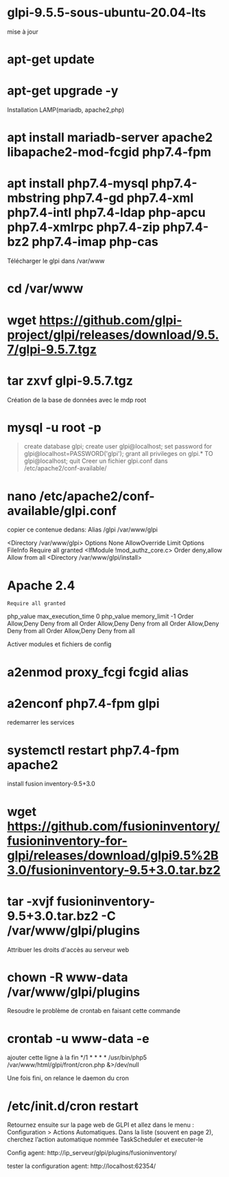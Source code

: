 # glpi-9.5.5-sous-ubuntu-20.04-lts
mise à jour
# apt-get update
# apt-get upgrade -y
Installation LAMP(mariadb, apache2,php)
# apt install mariadb-server apache2 libapache2-mod-fcgid php7.4-fpm
# apt install php7.4-mysql php7.4-mbstring php7.4-gd php7.4-xml php7.4-intl php7.4-ldap php-apcu php7.4-xmlrpc php7.4-zip php7.4-bz2 php7.4-imap php-cas
Télécharger le glpi dans /var/www
# cd /var/www
# wget https://github.com/glpi-project/glpi/releases/download/9.5.7/glpi-9.5.7.tgz
# tar zxvf glpi-9.5.7.tgz
Création de la base de données avec le mdp root
# mysql -u root -p
>create database glpi;
>create user glpi@localhost;
>set password for glpi@localhost=PASSWORD('glpi');
>grant all privileges on glpi.* TO glpi@localhost;
>quit
Creer un fichier glpi.conf dans /etc/apache2/conf-available/
# nano /etc/apache2/conf-available/glpi.conf
copier ce contenue dedans:
Alias /glpi /var/www/glpi

<Directory /var/www/glpi>
  Options None
  AllowOverride Limit Options FileInfo
  <IfModule mod_authz_core.c>
    Require all granted
  </IfModule>
  <IfModule !mod_authz_core.c>
    Order deny,allow
    Allow from all
  </IfModule>
</Directory>
<Directory /var/www/glpi/install>
  <IfModule mod_authz_core.c>
  # Apache 2.4
    Require all granted
  </IfModule>
  <IfModule mod_php7.c>
    php_value max_execution_time 0
    php_value memory_limit -1
  </IfModule>
</Directory>
<Directory /var/www/glpi/config>
  Order Allow,Deny
  Deny from all
</Directory>
<Directory /var/www/glpi/locales>
  Order Allow,Deny
  Deny from all
</Directory>
<Directory /var/www/glpi/install/mysql>
  Order Allow,Deny
  Deny from all
</Directory>
<Directory /var/www/glpi/scripts>
  Order Allow,Deny
  Deny from all
</Directory>

Activer modules et fichiers de config
# a2enmod proxy_fcgi fcgid alias 
# a2enconf php7.4-fpm glpi 
redemarrer les services
# systemctl restart php7.4-fpm apache2
install fusion inventory-9.5+3.0
# wget https://github.com/fusioninventory/fusioninventory-for-glpi/releases/download/glpi9.5%2B3.0/fusioninventory-9.5+3.0.tar.bz2
# tar -xvjf fusioninventory-9.5+3.0.tar.bz2 -C /var/www/glpi/plugins
Attribuer les droits d'accès au serveur web
# chown -R www-data /var/www/glpi/plugins

Resoudre le problème de crontab en faisant cette commande 
# crontab -u www-data -e
ajouter cette ligne à la fin 
*/1 * * * * /usr/bin/php5 /var/www/html/glpi/front/cron.php &>/dev/null

Une fois fini, on relance le daemon du cron
# /etc/init.d/cron restart

Retournez ensuite sur la page web de GLPI et allez dans le menu : Configuration > Actions Automatiques.
Dans la liste (souvent en page 2), cherchez l’action automatique nommée TaskScheduler et executer-le

Config agent:
http://ip_serveur/glpi/plugins/fusioninventory/ 

tester la configuration agent:
http://localhost:62354/




